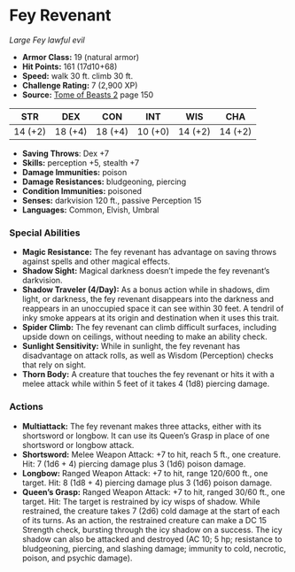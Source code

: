 # Fey Revenant

*Large* *Fey* *lawful evil*

- **Armor Class:** 19 (natural armor)
- **Hit Points:** 161 (17d10+68)
- **Speed:** walk 30 ft. climb 30 ft.
- **Challenge Rating:** 7 (2,900 XP)
- **Source:** [Tome of Beasts 2](https://koboldpress.com/kpstore/product/tome-of-beasts-2-for-5th-edition) page 150

| STR | DEX | CON | INT | WIS | CHA |
| --- | --- | --- | --- | --- | --- |
| 14 (+2) | 18 (+4) | 18 (+4) | 10 (+0) | 14 (+2) | 14 (+2) |

- **Saving Throws**: Dex +7
- **Skills:** perception +5, stealth +7
- **Damage Immunities:** poison
- **Damage Resistances:** bludgeoning, piercing
- **Condition Immunities:** poisoned
- **Senses:** darkvision 120 ft., passive Perception 15
- **Languages:** Common, Elvish, Umbral

### Special Abilities

- **Magic Resistance:** The fey revenant has advantage on saving throws against spells and other magical effects.
- **Shadow Sight:** Magical darkness doesn’t impede the fey revenant’s darkvision.
- **Shadow Traveler (4/Day):** As a bonus action while in shadows, dim light, or darkness, the fey revenant disappears into the darkness and reappears in an unoccupied space it can see within 30 feet. A tendril of inky smoke appears at its origin and destination when it uses this trait.
- **Spider Climb:** The fey revenant can climb difficult surfaces, including upside down on ceilings, without needing to make an ability check.
- **Sunlight Sensitivity:** While in sunlight, the fey revenant has disadvantage on attack rolls, as well as Wisdom (Perception) checks that rely on sight.
- **Thorn Body:** A creature that touches the fey revenant or hits it with a melee attack while within 5 feet of it takes 4 (1d8) piercing damage.

### Actions

- **Multiattack:** The fey revenant makes three attacks, either with its shortsword or longbow. It can use its Queen’s Grasp in place of one shortsword or longbow attack.
- **Shortsword:** Melee Weapon Attack: +7 to hit, reach 5 ft., one creature. Hit: 7 (1d6 + 4) piercing damage plus 3 (1d6) poison damage.
- **Longbow:** Ranged Weapon Attack: +7 to hit, range 120/600 ft., one target. Hit: 8 (1d8 + 4) piercing damage plus 3 (1d6) poison damage.
- **Queen’s Grasp:** Ranged Weapon Attack: +7 to hit, ranged 30/60 ft., one target. Hit: The target is restrained by icy wisps of shadow. While restrained, the creature takes 7 (2d6) cold damage at the start of each of its turns. As an action, the restrained creature can make a DC 15 Strength check, bursting through the icy shadow on a success. The icy shadow can also be attacked and destroyed (AC 10; 5 hp; resistance to bludgeoning, piercing, and slashing damage; immunity to cold, necrotic, poison, and psychic damage).


